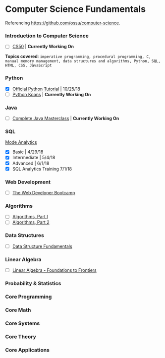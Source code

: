 # Computer Science Fundamentals

Referencing https://github.com/ossu/computer-science.

### Introduction to Computer Science

- [ ] [CS50](https://www.edx.org/course/introduction-computer-science-harvardx-cs50x#!) | **Currently Working On**

**Topics covered**:
`imperative programming, procedural programming, C, manual memory management, data structures and algorithms, Python, SQL, HTML, CSS, JavaScript`

### Python
- [x] [Official Python Tutorial](https://docs.python.org/3/tutorial/index.html) | 10/25/18
- [ ] [Python Koans](https://github.com/gregmalcolm/python_koans) | **Currently Working On**

### Java
- [ ] [Complete Java Masterclass](https://www.udemy.com/java-the-complete-java-developer-course/) | **Currently Working On**

### SQL 
[Mode Analytics](https://community.modeanalytics.com/sql/tutorial/introduction-to-sql/)
- [x] Basic | 4/29/18
- [x] Intermediate | 5/4/18
- [x] Advanced | 6/1/18
- [x] SQL Analytics Training 7/1/18

### Web Development
- [ ] [The Web Developer Bootcamp](https://www.udemy.com/the-web-developer-bootcamp/)

### Algorithms
- [ ] [Algorithms, Part I](https://www.coursera.org/learn/algorithms-part1)
- [ ] [Algorithms, Part 2](https://www.coursera.org/learn/algorithms-part2)

### Data Structures
- [ ] [Data Structure Fundamentals](https://www.edx.org/course/data-structures-fundamentals-uc-san-diegox-algs201x)

### Linear Algebra
- [ ] [Linear Algebra - Foundations to Frontiers](https://www.edx.org/course/laff-linear-algebra-foundations-to-frontiers)

### Probability & Statistics
### Core Programming
### Core Math
### Core Systems
### Core Theory
### Core Applications

